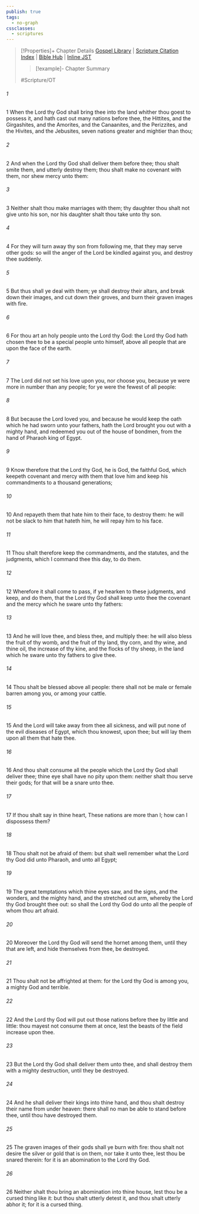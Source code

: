 ```yaml
---
publish: true
tags:
  - no-graph
cssclasses:
  - scriptures
---
```

>[!Properties]+ Chapter Details
>[Gospel Library](https://churchofjesuschrist.org/study/scriptures/ot/deut/7?lang=eng)    |    [Scripture Citation Index](https://scriptures.byu.edu/#06907::c06907)    |    [Bible Hub](https://biblehub.com/deuteronomy/7.htm)    |    [Inline JST](https://scripturetoolbox.com/html/ic/Deuteronomy/7.html)
>>[!example]- Chapter Summary
>> 
> 
>
>#Scripture/OT
###### 1
1 When the Lord thy God shall bring thee into the land whither thou goest to possess it, and hath cast out many nations before thee, the Hittites, and the Girgashites, and the Amorites, and the Canaanites, and the Perizzites, and the Hivites, and the Jebusites, seven nations greater and mightier than thou;
###### 2
2 And when the Lord thy God shall deliver them before thee; thou shalt smite them, and utterly destroy them; thou shalt make no covenant with them, nor shew mercy unto them:
###### 3
3 Neither shalt thou make marriages with them; thy daughter thou shalt not give unto his son, nor his daughter shalt thou take unto thy son.
###### 4
4 For they will turn away thy son from following me, that they may serve other gods: so will the anger of the Lord be kindled against you, and destroy thee suddenly.
###### 5
5 But thus shall ye deal with them; ye shall destroy their altars, and break down their images, and cut down their groves, and burn their graven images with fire.
###### 6
6 For thou art an holy people unto the Lord thy God: the Lord thy God hath chosen thee to be a special people unto himself, above all people that are upon the face of the earth.
###### 7
7 The Lord did not set his love upon you, nor choose you, because ye were more in number than any people; for ye were the fewest of all people:
###### 8
8 But because the Lord loved you, and because he would keep the oath which he had sworn unto your fathers, hath the Lord brought you out with a mighty hand, and redeemed you out of the house of bondmen, from the hand of Pharaoh king of Egypt.
###### 9
9 Know therefore that the Lord thy God, he is God, the faithful God, which keepeth covenant and mercy with them that love him and keep his commandments to a thousand generations;
###### 10
10 And repayeth them that hate him to their face, to destroy them: he will not be slack to him that hateth him, he will repay him to his face.
###### 11
11 Thou shalt therefore keep the commandments, and the statutes, and the judgments, which I command thee this day, to do them.
###### 12
12 Wherefore it shall come to pass, if ye hearken to these judgments, and keep, and do them, that the Lord thy God shall keep unto thee the covenant and the mercy which he sware unto thy fathers:
###### 13
13 And he will love thee, and bless thee, and multiply thee: he will also bless the fruit of thy womb, and the fruit of thy land, thy corn, and thy wine, and thine oil, the increase of thy kine, and the flocks of thy sheep, in the land which he sware unto thy fathers to give thee.
###### 14
14 Thou shalt be blessed above all people: there shall not be male or female barren among you, or among your cattle.
###### 15
15 And the Lord will take away from thee all sickness, and will put none of the evil diseases of Egypt, which thou knowest, upon thee; but will lay them upon all them that hate thee.
###### 16
16 And thou shalt consume all the people which the Lord thy God shall deliver thee; thine eye shall have no pity upon them: neither shalt thou serve their gods; for that will be a snare unto thee.
###### 17
17 If thou shalt say in thine heart, These nations are more than I; how can I dispossess them?
###### 18
18 Thou shalt not be afraid of them: but shalt well remember what the Lord thy God did unto Pharaoh, and unto all Egypt;
###### 19
19 The great temptations which thine eyes saw, and the signs, and the wonders, and the mighty hand, and the stretched out arm, whereby the Lord thy God brought thee out: so shall the Lord thy God do unto all the people of whom thou art afraid.
###### 20
20 Moreover the Lord thy God will send the hornet among them, until they that are left, and hide themselves from thee, be destroyed.
###### 21
21 Thou shalt not be affrighted at them: for the Lord thy God is among you, a mighty God and terrible.
###### 22
22 And the Lord thy God will put out those nations before thee by little and little: thou mayest not consume them at once, lest the beasts of the field increase upon thee.
###### 23
23 But the Lord thy God shall deliver them unto thee, and shall destroy them with a mighty destruction, until they be destroyed.
###### 24
24 And he shall deliver their kings into thine hand, and thou shalt destroy their name from under heaven: there shall no man be able to stand before thee, until thou have destroyed them.
###### 25
25 The graven images of their gods shall ye burn with fire: thou shalt not desire the silver or gold that is on them, nor take it unto thee, lest thou be snared therein: for it is an abomination to the Lord thy God.
###### 26
26 Neither shalt thou bring an abomination into thine house, lest thou be a cursed thing like it: but thou shalt utterly detest it, and thou shalt utterly abhor it; for it is a cursed thing.
